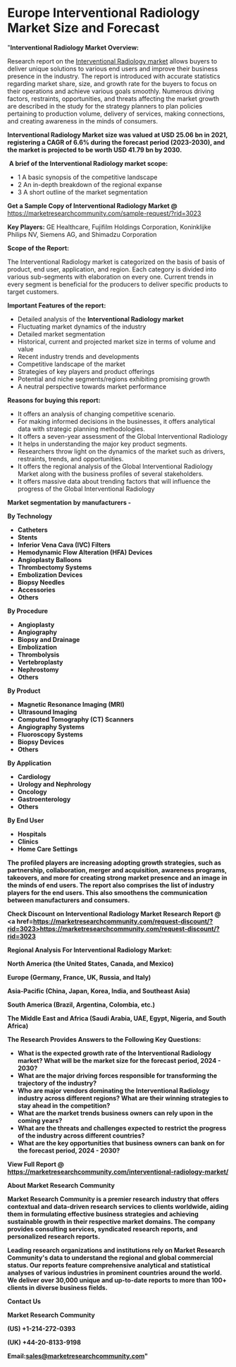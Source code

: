 # Europe Interventional Radiology Market Size and Forecast
"<strong>Interventional Radiology Market Overview:</strong>

Research report on the <a href=https://marketresearchcommunity.com/interventional-radiology-market/>Interventional Radiology market</a> allows buyers to deliver unique solutions to various end users and improve their business presence in the industry. The report is introduced with accurate statistics regarding market share, size, and growth rate for the buyers to focus on their operations and achieve various goals smoothly. Numerous driving factors, restraints, opportunities, and threats affecting the market growth are described in the study for the strategy planners to plan policies pertaining to production volume, delivery of services, making connections, and creating awareness in the minds of consumers.

<strong>Interventional Radiology Market size was valued at USD 25.06 bn in 2021, registering a CAGR of 6.6% during the forecast period (2023-2030), and the market is projected to be worth USD 41.79 bn by 2030.</strong>

 <Strong>A brief of the Interventional Radiology market scope:</Strong>
<ul>
 <li>1  A basic synopsis of the competitive landscape</li>
 <li>2  An in-depth breakdown of the regional expanse</li>
 <li>3  A short outline of the market segmentation</li>
</ul>
<strong>Get a Sample Copy of Interventional Radiology Market @ </b></strong><a href=https://marketresearchcommunity.com/sample-request/?rid=3023><u>https://marketresearchcommunity.com/sample-request/?rid=3023</u></a>

<strong>Key Players:</strong> 
GE Healthcare, Fujifilm Holdings Corporation, Koninklijke Philips NV, Siemens AG, and Shimadzu Corporation

<strong>Scope of the Report:</strong>

The Interventional Radiology market is categorized on the basis of basis of product, end user, application, and region. Each category is divided into various sub-segments with elaboration on every one. Current trends in every segment is beneficial for the producers to deliver specific products to target customers.

<strong><b>Important Features of the report:</b></strong>
<ul>
  <li>Detailed analysis of the <strong><b>Interventional Radiology </b></strong><strong><b>market</b></strong></li>
  <li>Fluctuating market dynamics of the industry</li>
  <li>Detailed market segmentation</li>
  <li>Historical, current and projected market size in terms of volume and value</li>
  <li>Recent industry trends and developments</li>
  <li>Competitive landscape of the market</li>
  <li>Strategies of key players and product offerings</li>
  <li>Potential and niche segments/regions exhibiting promising growth</li>
  <li>A neutral perspective towards market performance</li>
</ul>
<strong><b>Reasons for buying this report:</b></strong>
<ul>
  <li>It offers an analysis of changing competitive scenario.</li>
  <li>For making informed decisions in the businesses, it offers analytical data with strategic planning methodologies.</li>
  <li>It offers a seven-year assessment of the Global Interventional Radiology</li>
  <li>It helps in understanding the major key product segments.</li>
  <li>Researchers throw light on the dynamics of the market such as drivers, restraints, trends, and opportunities.</li>
  <li>It offers the regional analysis of the Global Interventional Radiology Market along with the business profiles of several stakeholders.</li>
  <li>It offers massive data about trending factors that will influence the progress of the Global Interventional Radiology</li>
</ul>

<strong>Market segmentation by manufacturers -</strong>


<strong><strong>By Technology</strong></h4>
<ul>
 	<li>Catheters</li>
 	<li>Stents</li>
 	<li>Inferior Vena Cava (IVC) Filters</li>
 	<li>Hemodynamic Flow Alteration (HFA) Devices</li>
 	<li>Angioplasty Balloons</li>
 	<li>Thrombectomy Systems</li>
 	<li>Embolization Devices</li>
 	<li>Biopsy Needles</li>
 	<li>Accessories</li>
 	<li>Others</li>
</ul>
<strong><strong>By Procedure</strong></h4>
<ul>
 	<li>Angioplasty</li>
 	<li>Angiography</li>
 	<li>Biopsy and Drainage</li>
 	<li>Embolization</li>
 	<li>Thrombolysis</li>
 	<li>Vertebroplasty</li>
 	<li>Nephrostomy</li>
 	<li>Others</li>
</ul>
<strong><strong>By Product</strong></h4>
<ul>
 	<li>Magnetic Resonance Imaging (MRI)</li>
 	<li>Ultrasound Imaging</li>
 	<li>Computed Tomography (CT) Scanners</li>
 	<li>Angiography Systems</li>
 	<li>Fluoroscopy Systems</li>
 	<li>Biopsy Devices</li>
 	<li>Others</li>
</ul>
<strong><strong>By Application</strong></h4>
<ul>
 	<li>Cardiology</li>
 	<li>Urology and Nephrology</li>
 	<li>Oncology</li>
 	<li>Gastroenterology</li>
 	<li>Others</li>
</ul>
<strong><strong>By End User</strong></h4>
<ul>
 	<li>Hospitals</li>
 	<li>Clinics</li>
 	<li>Home Care Settings</li>
</ul>

The profiled players are increasing adopting growth strategies, such as partnership, collaboration, merger and acquisition, awareness programs, takeovers, and more for creating strong market presence and an image in the minds of end users. The report also comprises the list of industry players for the end users. This also smoothens the communication between manufacturers and consumers.

<strong><b>Check Discount on Interventional Radiology Market Research Report @ </b></strong><a href=https://marketresearchcommunity.com/request-discount/?rid=3023><u>https://marketresearchcommunity.com/request-discount/?rid=3023</u></a>

<strong>Regional Analysis For Interventional Radiology Market:</strong>

<strong>North America</strong> (the United States, Canada, and Mexico)

<strong>Europe</strong> (Germany, France, UK, Russia, and Italy)

<strong>Asia-Pacific</strong> (China, Japan, Korea, India, and Southeast Asia)

<strong>South America</strong> (Brazil, Argentina, Colombia, etc.)

<strong>The Middle East and Africa</strong> (Saudi Arabia, UAE, Egypt, Nigeria, and South Africa)

<strong>The Research Provides Answers to the Following Key Questions:</strong>
<ul>
 	<li>What is the expected growth rate of the Interventional Radiology market? What will be the market size for the forecast period, 2024 - 2030?</li>
 	<li>What are the major driving forces responsible for transforming the trajectory of the industry?</li>
 	<li>Who are major vendors dominating the Interventional Radiology industry across different regions? What are their winning strategies to stay ahead in the competition?</li>
 	<li>What are the market trends business owners can rely upon in the coming years?</li>
 	<li>What are the threats and challenges expected to restrict the progress of the industry across different countries?</li>
 	<li>What are the key opportunities that business owners can bank on for the forecast period, 2024 - 2030?</li>
</ul>

<strong>View Full Report @</strong> <a href=https://marketresearchcommunity.com/interventional-radiology-market/>https://marketresearchcommunity.com/interventional-radiology-market/</a>

<strong>About Market Research Community</strong>

Market Research Community is a premier research industry that offers contextual and data-driven research services to clients worldwide, aiding them in formulating effective business strategies and achieving sustainable growth in their respective market domains. The company provides consulting services, syndicated research reports, and personalized research reports.

Leading research organizations and institutions rely on Market Research Community's data to understand the regional and global commercial status. Our reports feature comprehensive analytical and statistical analyses of various industries in prominent countries around the world. We deliver over 30,000 unique and up-to-date reports to more than 100+ clients in diverse business fields.

<strong>Contact Us</strong>

<strong>Market Research Community</strong>

(US) +1-214-272-0393

(UK) +44-20-8133-9198

<strong>Email:</strong>sales@marketresearchcommunity.com"

